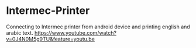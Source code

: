 # Intermec-Printer
Connecting to Intermec printer from android device and printing english and arabic text. 
https://www.youtube.com/watch?v=0J4N0M5g9TU&feature=youtu.be

